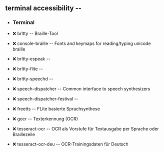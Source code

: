 ##  terminal accessibility  --

- ###  Terminal

- :x:  brltty  -- Braille-Tool
- :x:  console-braille  -- Fonts and keymaps for reading/typing unicode braille
- :x:  brltty-espeak  --
- :x:  brltty-flite  --
- :x:  brltty-speechd  --
- :x:  speech-dispatcher  -- Common interface to speech synthesizers
- :x:  speech-dispatcher-festival --
- :x:  freetts  -- FLite basierte Sprachsynthese
- :x:  gocr  -- Texterkennung (OCR)
- :x:  tesseract-ocr  -- OCR als Vorstufe für Textausgabe per Sprache oder Braillezeile
- :x:  tesseract-ocr-deu  -- OCR-Trainingsdaten für Deutsch
